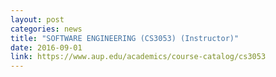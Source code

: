 ```yaml
---
layout: post
categories: news
title: "SOFTWARE ENGINEERING (CS3053) (Instructor)"
date: 2016-09-01
link: https://www.aup.edu/academics/course-catalog/cs3053
---
```

